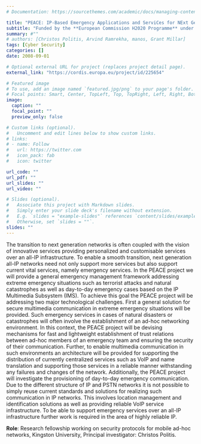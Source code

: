 ```yaml
---
# Documentation: https://sourcethemes.com/academic/docs/managing-content/

title: "PEACE: IP-Based Emergency Applications and ServiCes for NExt Generation Networks"
subtitle: "Funded by the **European Commission H2020 Programme** under **Grant agreement ID: 225654** (1 September 2008 to 31 January 2011)"
summary: #""
# authors: [Christos Politis, Arvind Ramrekha, manos, Grant Millar]
tags: [Cyber Security]
categories: []
date: 2008-09-01

# Optional external URL for project (replaces project detail page).
external_link: "https://cordis.europa.eu/project/id/225654"

# Featured image
# To use, add an image named `featured.jpg/png` to your page's folder.
# Focal points: Smart, Center, TopLeft, Top, TopRight, Left, Right, BottomLeft, Bottom, BottomRight.
image:
  caption: ""
  focal_point: ""
  preview_only: false

# Custom links (optional).
#   Uncomment and edit lines below to show custom links.
# links:
# - name: Follow
#   url: https://twitter.com
#   icon_pack: fab
#   icon: twitter

url_code: ""
url_pdf: ""
url_slides: ""
url_video: ""

# Slides (optional).
#   Associate this project with Markdown slides.
#   Simply enter your slide deck's filename without extension.
#   E.g. `slides = "example-slides"` references `content/slides/example-slides.md`.
#   Otherwise, set `slides = ""`.
slides: ""
---
```

The transition to next generation networks is often coupled with the vision of innovative services providing personalized and customisable services over an all-IP infrastructure. To enable a smooth transition, next generation all-IP networks need not only support more services but also support current vital services, namely emergency services. In the PEACE project we will provide a general emergency management framework addressing extreme emergency situations such as terrorist attacks and natural catastrophes as well as day-to-day emergency cases based on the IP Multimedia Subsystem (IMS). To achieve this goal the PEACE project will be addressing two major technological challenges. First a general solution for secure multimedia communication in extreme emergency situations will be provided. Such emergency services in cases of natural disasters or catastrophes will often involve the establishment of an ad-hoc networking environment. In this context, the PEACE project will be devising mechanisms for fast and lightweight establishment of trust relations between ad-hoc members of an emergency team and ensuring the security of their communication. Further, to enable multimedia communication in such environments an architecture will be provided for supporting the distribution of currently centralized services such as VoIP and name translation and supporting those services in a reliable manner withstanding any failures and changes of the network. Additionally, the PEACE project will investigate the provisioning of day-to-day emergency communication. Due to the different structure of IP and PSTN networks it is not possible to simply reuse current standards and solutions for realizing such communication in IP networks. This involves location management and identification solutions as well as providing reliable VoIP service infrastructure. To be able to support emergency services over an all-IP infrastructure further work is required in the area of highly reliable IP.

**Role**: Research fellowship working on security protocols for mobile ad-hoc networks, Kingston University, Principal investigator: Christos Politis.
